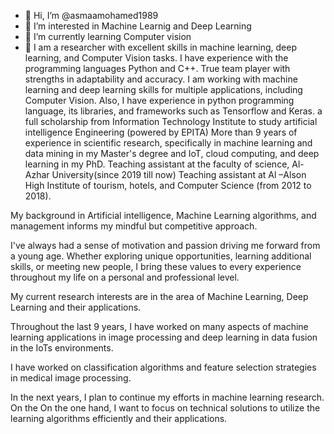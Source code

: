 - 👋 Hi, I’m @asmaamohamed1989
- 👀 I’m interested in Machine Learnig and Deep Learning
- 🌱 I’m currently learning Computer vision
- 💞️ I am a researcher with excellent skills in machine learning, deep learning, and Computer Vision tasks. I have experience with the programming languages Python and C++. True team player with strengths in adaptability and accuracy. 
I am working with machine learning and deep learning skills for multiple applications, including Computer Vision. Also, I have experience in python programming language, its libraries, and frameworks such as Tensorflow and Keras.
a full scholarship from Information Technology Institute to study artificial intelligence Engineering (powered by EPITA)
More than 9 years of experience in scientific research, specifically in machine learning and data mining in my Master's degree and IoT, cloud computing, and deep learning in my PhD.
Teaching assistant at the faculty of science, Al- Azhar University(since 2019 till now) 
Teaching assistant at Al –Alson High Institute of tourism, hotels, and Computer Science (from 2012 to 2018).

My background in Artificial intelligence, Machine Learning algorithms, and management informs my mindful but competitive approach.

​I've always had a sense of motivation and passion driving me forward from a young age. Whether exploring unique opportunities, learning additional skills, or meeting new people, I bring these values to every experience throughout my life on a personal and professional level.

My current research interests are in the area of Machine Learning, Deep Learning and
their applications.

Throughout the last 9 years, I have worked on many aspects of machine learning applications in
image processing and deep learning in data fusion in the IoTs environments.

I have worked on classification algorithms and feature selection strategies in medical image processing.

In the next years, I plan to continue my efforts in machine learning research. On the
On the one hand, I want to focus on technical solutions to utilize the learning algorithms efficiently and
their applications.


<!---
asmaamohamed1989/asmaamohamed1989 is a ✨ special ✨ repository because its `README.md` (this file) appears on your GitHub profile.
You can click the Preview link to take a look at your changes.
--->
